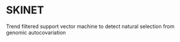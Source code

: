 # SKINET
Trend filtered support vector machine to detect natural selection from genomic autocovariation
